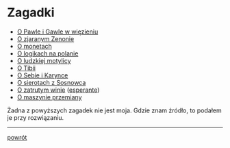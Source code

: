 # Zagadki

* [O Pawle i Gawle w więzieniu](pawel-i-gawel/)
* [O zjaranym Zenonie](trzy-wyrocznie/)
* [O monetach](monety/)
* [O logikach na polanie](logicy-na-polanie/)
* [O ludzkiej motylicy](motylica/)
* [O Tibii](tibia/)
* [O Sebie i Karynce](seba-i-karynka/)
* [O sierotach z Sosnowca](sieroty-z-sosnowca/)
* [O zatrutym winie](zatrute-wino/) ([esperante](zatrute-wino/eo/))
* [O maszynie przemiany](maszyna-przemiany/)

Żadna z powyższych zagadek nie jest moja. Gdzie znam źródło, to podałem je przy rozwiązaniu.

---

[powrót](../)
